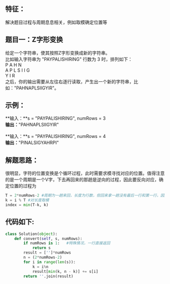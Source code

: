 <a name="zr4eS"></a>
## 特征：
解决题目过程与周期息息相关，例如取模确定位置等
<a name="xeHsf"></a>
## 题目一：Z字形变换
给定一个字符串，使其按照Z字形变换成新的字符串。<br />比如输入字符串为 "PAYPALISHIRING" 行数为 3 时，排列如下：<br />P        A       H       N<br />A   P   L   S   I    I   G<br />Y         I        R<br />之后，你的输出需要从左往右逐行读取，产生出一个新的字符串，比如："PAHNAPLSIIGYIR"。
<a name="PjQM3"></a>
## 示例：
**输入：**s = "PAYPALISHIRING", numRows = 3 <br />**输出：**"PAHNAPLSIIGYIR"<br />
<br />**输入：**s = "PAYPALISHIRING", numRows = 4<br />**输出：**"PINALSIGYAHRPI"
<a name="F9SBz"></a>
## 解题思路：
很明显，字符的位置变换是个循环过程，此时需要求模寻找对应的位置。值得注意的是一个周期是一个V字，下去再回来的那趟是逆向的过程，因此要反向对应，确定位置的过程为
```python
T = 2*numRows-2 #周期为一趟来回，长度为行数，但回来拿一趟没有最后一行和第一行，因此减2
k = i % T #对长度取模
index = min(T-k, k) 
```
<a name="DxIqe"></a>
## 代码如下:
```python
class Solution(object):
    def convert(self, s, numRows):
        if numRows is 1:   #特殊情况，一行直接返回
            return s
        result = ['']*numRows
        n = (2*numRows-2)
        for i in range(len(s)):
            k = i%n
            result[min(k, n - k)] += s[i]
        return ''.join(result)
```
